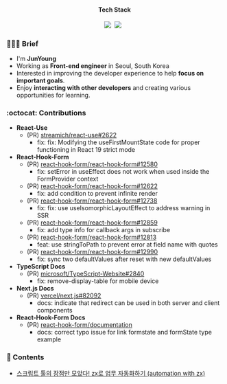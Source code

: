 <!--  [![Hits](https://hits.seeyoufarm.com/api/count/incr/badge.svg?url=https%3A%2F%2Fgithub.com%2Fcandymask0712%2Fcandymask0712%2Fblob%2Fmain%2FREADME.md&count_bg=%23BA46F3&title_bg=%23000000&icon=&icon_color=%23D00000&title=hits&edge_flat=false)](https://hits.seeyoufarm.com) -->
  
#
<div align="center">
<h4> Tech Stack </h4>
<p><img src="https://shields.io/badge/TypeScript-3178C6?logo=TypeScript&logoColor=FFF&style=flat-square"/>&nbsp;&nbsp;<img src="https://img.shields.io/badge/Next.js-000000?style=flat-square&logo=Next.js&logoColor=white"/>&nbsp;&nbsp;

</div>

### 💁🏻‍♂️ Brief
- I'm **JunYoung**
- Working as **Front-end engineer** in Seoul, South Korea
- Interested in improving the developer experience to help **focus on important goals**.
- Enjoy **interacting with other developers** and creating various opportunities for learning.

### :octocat: Contributions

- **React-Use**
  - (PR) [streamich/react-use#2622](https://github.com/streamich/react-use/pull/2622)
    - fix: fix: Modifying the useFirstMountState code for proper functioning in React 19 strict mode
- **React-Hook-Form**
  - (PR) [react-hook-form/react-hook-form#12580](https://github.com/react-hook-form/react-hook-form/pull/12642)
    - fix: setError in useEffect does not work when used inside the FormProvider context  
  - (PR) [react-hook-form/react-hook-form#12622](https://github.com/react-hook-form/react-hook-form/pull/12622/)
    - fix: add condition to prevent infinite render
  - (PR) [react-hook-form/react-hook-form#12738](https://github.com/react-hook-form/react-hook-form/pull/12738)
    - fix: fix: use useIsomorphicLayoutEffect to address warning in SSR
  - (PR) [react-hook-form/react-hook-form#12859](https://github.com/react-hook-form/react-hook-form/pull/12859)
    - fix: add type info for callback args in subscribe
  - (PR) [react-hook-form/react-hook-form#12813](https://github.com/react-hook-form/react-hook-form/pull/12858)
    - feat: use stringToPath to prevent error at field name with quotes
  - (PR) [react-hook-form/react-hook-form#12990](https://github.com/react-hook-form/react-hook-form/pull/12990)
    - fix: sync two defaultValues after reset with new defaultValues
- **TypeScript Docs**
  - (PR) [microsoft/TypeScript-Website#2840](https://github.com/microsoft/TypeScript-Website/pull/2840#issuecomment-1574670337)
    - fix: remove-display-table for mobile device
- **Next.js Docs**
  - (PR) [vercel/next.js#82092](https://github.com/vercel/next.js/pull/82092)
    - docs: indicate that redirect can be used in both server and client components
- **React-Hook-Form Docs**
  - (PR) [react-hook-form/documentation](https://github.com/react-hook-form/documentation/pull/1162)
    - docs: correct typo issue for link formstate and formState type example

### 📄 Contents
- [스크립트 툴의 장점만 모았다! zx로 업무 자동화하기 (automation with zx)](https://tech.devsisters.com/posts/the-best-way-to-write-scripts/)
<!--
https://github.com/heli-os
-->
